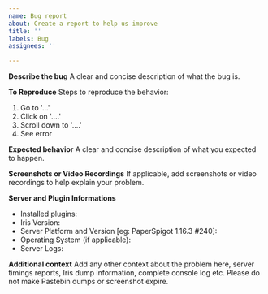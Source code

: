 ```yaml
---
name: Bug report
about: Create a report to help us improve
title: ''
labels: Bug
assignees: ''

---
```


**Describe the bug**
A clear and concise description of what the bug is.

**To Reproduce**
Steps to reproduce the behavior:
1. Go to '...'
2. Click on '....'
3. Scroll down to '....'
4. See error

**Expected behavior**
A clear and concise description of what you expected to happen.

**Screenshots or Video Recordings**
If applicable, add screenshots or video recordings to help explain your problem.

**Server and Plugin Informations**
 - Installed plugins:
 - Iris Version:
 - Server Platform and Version [eg: PaperSpigot 1.16.3 #240]:
 - Operating System (if applicable):
 - Server Logs:

**Additional context**
Add any other context about the problem here, server timings reports, Iris dump information, complete console log etc. Please do not make Pastebin dumps or screenshot expire.
